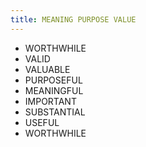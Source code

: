 ```yaml
---
title: MEANING PURPOSE VALUE 
---
```


+ WORTHWHILE 
+ VALID
+ VALUABLE 
+ PURPOSEFUL 
+ MEANINGFUL 
+ IMPORTANT 
+ SUBSTANTIAL 
+ USEFUL 
+ WORTHWHILE 
